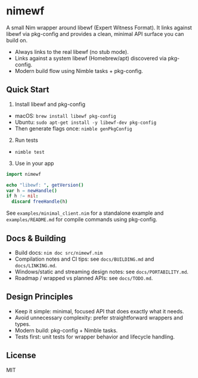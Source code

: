 # nimewf

A small Nim wrapper around libewf (Expert Witness Format). It links against libewf via pkg-config and provides a clean, minimal API surface you can build on.

- Always links to the real libewf (no stub mode).
- Links against a system libewf (Homebrew/apt) discovered via pkg-config.
- Modern build flow using Nimble tasks + pkg-config.

## Quick Start

1) Install libewf and pkg-config
- macOS: `brew install libewf pkg-config`
- Ubuntu: `sudo apt-get install -y libewf-dev pkg-config`
- Then generate flags once: `nimble genPkgConfig`

2) Run tests
- `nimble test`

3) Use in your app
```nim
import nimewf

echo "libewf: ", getVersion()
var h = newHandle()
if h != nil:
  discard freeHandle(h)
```

See `examples/minimal_client.nim` for a standalone example and `examples/README.md` for compile commands using pkg-config.

## Docs & Building
- Build docs: `nim doc src/nimewf.nim`
- Compilation notes and CI tips: see `docs/BUILDING.md` and `docs/LINKING.md`.
- Windows/static and streaming design notes: see `docs/PORTABILITY.md`.
 - Roadmap / wrapped vs planned APIs: see `docs/TODO.md`.

## Design Principles
- Keep it simple: minimal, focused API that does exactly what it needs.
- Avoid unnecessary complexity: prefer straightforward wrappers and types.
- Modern build: pkg-config + Nimble tasks.
- Tests first: unit tests for wrapper behavior and lifecycle handling.

## License
MIT
